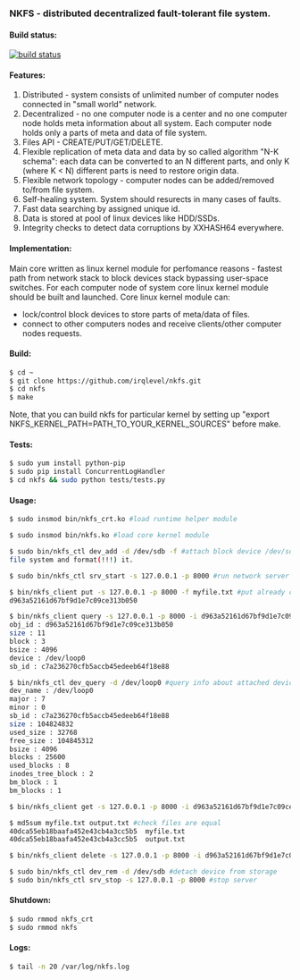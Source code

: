 ### NKFS - distributed decentralized fault-tolerant file system.

#### Build status:
[![build status](https://travis-ci.org/irqlevel/nkfs.svg?branch=master)](https://travis-ci.org/irqlevel/nkfs)

#### Features:
1. Distributed - system consists of unlimited number of computer nodes connected in
"small world" network.
2. Decentralized - no one computer node is a center and no one computer node
holds meta information about all system. Each computer node holds only a parts
of meta and data of file system.
3. Files API - CREATE/PUT/GET/DELETE.
4. Flexible replication of meta data and data by so called algorithm "N-K schema":
each data can be converted to an N different parts, and only K (where K < N) different parts is need
to restore origin data.
5. Flexible network topology - computer nodes can be added/removed to/from
file system.
6. Self-healing system. System should resurects in many cases of faults.
7. Fast data searching by assigned unique id.
8. Data is stored at pool of linux devices like HDD/SSDs.
9. Integrity checks to detect data corruptions by XXHASH64 everywhere.

#### Implementation:
Main core written as linux kernel module for perfomance reasons - fastest path
from network stack to block devices stack bypassing user-space switches.
For each computer node of system core linux kernel module should be built and launched.
Core linux kernel module can:
- lock/control block devices to store parts of meta/data of files.
- connect to other computers nodes
and receive clients/other computer nodes requests.

#### Build:
```sh
$ cd ~
$ git clone https://github.com/irqlevel/nkfs.git
$ cd nkfs
$ make
```
Note, that you can build nkfs for particular kernel by
setting up "export NKFS_KERNEL_PATH=PATH_TO_YOUR_KERNEL_SOURCES" before make.

#### Tests:
```sh
$ sudo yum install python-pip
$ sudo pip install ConcurrentLogHandler
$ cd nkfs && sudo python tests/tests.py
```

#### Usage:
```sh
$ sudo insmod bin/nkfs_crt.ko #load runtime helper module

$ sudo insmod bin/nkfs.ko #load core kernel module

$ sudo bin/nkfs_ctl dev_add -d /dev/sdb -f #attach block device /dev/sdb to 
file system and format(!!!) it.

$ sudo bin/nkfs_ctl srv_start -s 127.0.0.1 -p 8000 #run network server at 127.0.0.1:8000

$ bin/nkfs_client put -s 127.0.0.1 -p 8000 -f myfile.txt #put already created file 'myfile.txt' inside storage
d963a52161d67bf9d1e7c09ce313b050

$ bin/nkfs_client query -s 127.0.0.1 -p 8000 -i d963a52161d67bf9d1e7c09ce313b050 #query stored file
obj_id : d963a52161d67bf9d1e7c09ce313b050 
size : 11
block : 3
bsize : 4096
device : /dev/loop0
sb_id : c7a236270cfb5accb45edeeb64f18e88

$ bin/nkfs_ctl dev_query -d /dev/loop0 #query info about attached device
dev_name : /dev/loop0
major : 7
minor : 0
sb_id : c7a236270cfb5accb45edeeb64f18e88
size : 104824832
used_size : 32768
free_size : 104845312
bsize : 4096
blocks : 25600
used_blocks : 8
inodes_tree_block : 2
bm_block : 1
bm_blocks : 1

$ bin/nkfs_client get -s 127.0.0.1 -p 8000 -i d963a52161d67bf9d1e7c09ce313b050 -f output.txt #read file back from storage

$ md5sum myfile.txt output.txt #check files are equal
40dca55eb18baafa452e43cb4a3cc5b5  myfile.txt
40dca55eb18baafa452e43cb4a3cc5b5  output.txt

$ bin/nkfs_client delete -s 127.0.0.1 -p 8000 -i d963a52161d67bf9d1e7c09ce313b050 #delete file from storage

$ sudo bin/nkfs_ctl dev_rem -d /dev/sdb #detach device from storage
$ sudo bin/nkfs_ctl srv_stop -s 127.0.0.1 -p 8000 #stop server
```
#### Shutdown:
```sh
$ sudo rmmod nkfs_crt
$ sudo rmmod nkfs
```
#### Logs:
```sh
$ tail -n 20 /var/log/nkfs.log
```
